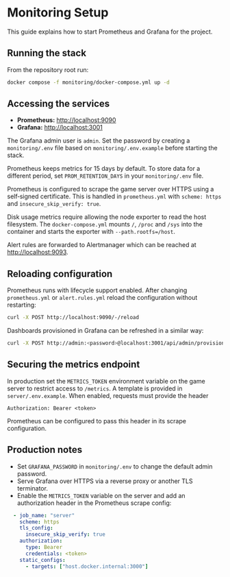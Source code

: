 # Monitoring Setup

This guide explains how to start Prometheus and Grafana for the project.

## Running the stack

From the repository root run:

```bash
docker compose -f monitoring/docker-compose.yml up -d
```

## Accessing the services

- **Prometheus:** [http://localhost:9090](http://localhost:9090)
- **Grafana:** [http://localhost:3001](http://localhost:3001)

The Grafana admin user is `admin`. Set the password by creating a
`monitoring/.env` file based on `monitoring/.env.example` before starting
the stack.

Prometheus keeps metrics for 15 days by default. To store data for a
different period, set `PROM_RETENTION_DAYS` in your `monitoring/.env`
file.

Prometheus is configured to scrape the game server over HTTPS using a
self‑signed certificate. This is handled in `prometheus.yml` with
`scheme: https` and `insecure_skip_verify: true`.

Disk usage metrics require allowing the node exporter to read the host
filesystem. The `docker-compose.yml` mounts `/`, `/proc` and `/sys` into the
container and starts the exporter with `--path.rootfs=/host`.

Alert rules are forwarded to Alertmanager which can be reached at
[http://localhost:9093](http://localhost:9093).

## Reloading configuration

Prometheus runs with lifecycle support enabled. After changing
`prometheus.yml` or `alert.rules.yml` reload the configuration without
restarting:

```bash
curl -X POST http://localhost:9090/-/reload
```

Dashboards provisioned in Grafana can be refreshed in a similar way:

```bash
curl -X POST http://admin:<password>@localhost:3001/api/admin/provisioning/dashboards/reload
```

## Securing the metrics endpoint

In production set the `METRICS_TOKEN` environment variable on the game server to
restrict access to `/metrics`. A template is provided in
`server/.env.example`. When enabled, requests must provide the header

```
Authorization: Bearer <token>
```

Prometheus can be configured to pass this header in its scrape configuration.

## Production notes

- Set `GRAFANA_PASSWORD` in `monitoring/.env` to change the default admin
  password.
- Serve Grafana over HTTPS via a reverse proxy or another TLS terminator.
- Enable the `METRICS_TOKEN` variable on the server and add an authorization
  header in the Prometheus scrape config:

```yaml
  - job_name: "server"
    scheme: https
    tls_config:
      insecure_skip_verify: true
    authorization:
      type: Bearer
      credentials: <token>
    static_configs:
      - targets: ["host.docker.internal:3000"]
```

